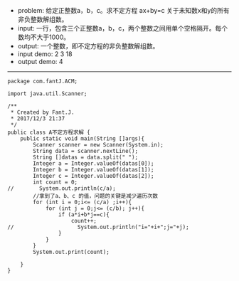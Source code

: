 * problem:
给定正整数a，b，c。求不定方程 ax+by=c 关于未知数x和y的所有非负整数解组数。
* input:
一行，包含三个正整数a，b，c，两个整数之间用单个空格隔开。每个数均不大于1000。
* output:
一个整数，即不定方程的非负整数解组数。
* input demo:
2 3 18
* output demo:
4
---
```
package com.fantJ.ACM;

import java.util.Scanner;

/**
 * Created by Fant.J.
 * 2017/12/3 21:37
 */
public class A不定方程求解 {
    public static void main(String []args){
        Scanner scanner = new Scanner(System.in);
        String data = scanner.nextLine();
        String []datas = data.split(" ");
        Integer a = Integer.valueOf(datas[0]);
        Integer b = Integer.valueOf(datas[1]);
        Integer c = Integer.valueOf(datas[2]);
        int count = 0;
//        System.out.println(c/a);
        //拿到了a、b、c 的值，问题的关键是减少遍历次数
        for (int i = 0;i<= (c/a) ;i++){
            for (int j = 0;j<= (c/b); j++){
                if (a*i+b*j==c){
                    count++;
//                    System.out.println("i="+i+";j="+j);
                }
            }
        }
        System.out.print(count);

    }
}
```
